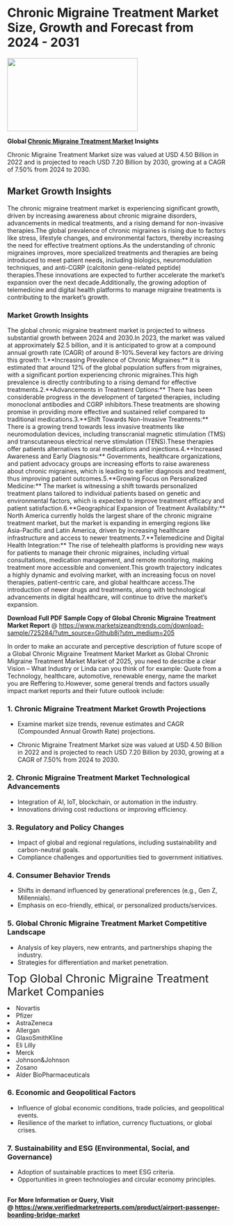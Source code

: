 <H1>Chronic Migraine Treatment Market Size, Growth and Forecast from 2024 - 2031</H1><img class="aligncenter size-medium wp-image-584254" src="https://thirdeyenews.in/wp-content/uploads/2024/09/Global-Market-Research-300x168.jpeg" alt="" width="300" height="168" /><p><strong>Global&nbsp;<a href="https://www.marketsizeandtrends.com/download-sample/725284/?utm_source=Github8j?utm_medium=205">Chronic Migraine Treatment Market</a> Insights</strong></p><p>Chronic Migraine Treatment Market size was valued at USD 4.50 Billion in 2022 and is projected to reach USD 7.20 Billion by 2030, growing at a CAGR of 7.50% from 2024 to 2030.</p><p><h2>Market Growth Insights</h2> The chronic migraine treatment market is experiencing significant growth, driven by increasing awareness about chronic migraine disorders, advancements in medical treatments, and a rising demand for non-invasive therapies.The global prevalence of chronic migraines is rising due to factors like stress, lifestyle changes, and environmental factors, thereby increasing the need for effective treatment options.As the understanding of chronic migraines improves, more specialized treatments and therapies are being introduced to meet patient needs, including biologics, neuromodulation techniques, and anti-CGRP (calcitonin gene-related peptide) therapies.These innovations are expected to further accelerate the market’s expansion over the next decade.Additionally, the growing adoption of telemedicine and digital health platforms to manage migraine treatments is contributing to the market’s growth. <h3>Market Growth Insights</h3> The global chronic migraine treatment market is projected to witness substantial growth between 2024 and 2030.In 2023, the market was valued at approximately $2.5 billion, and it is anticipated to grow at a compound annual growth rate (CAGR) of around 8-10%.Several key factors are driving this growth: 1.**Increasing Prevalence of Chronic Migraines:** It is estimated that around 12% of the global population suffers from migraines, with a significant portion experiencing chronic migraines.This high prevalence is directly contributing to a rising demand for effective treatments.2.**Advancements in Treatment Options:** There has been considerable progress in the development of targeted therapies, including monoclonal antibodies and CGRP inhibitors.These treatments are showing promise in providing more effective and sustained relief compared to traditional medications.3.**Shift Towards Non-Invasive Treatments:** There is a growing trend towards less invasive treatments like neuromodulation devices, including transcranial magnetic stimulation (TMS) and transcutaneous electrical nerve stimulation (TENS).These therapies offer patients alternatives to oral medications and injections.4.**Increased Awareness and Early Diagnosis:** Governments, healthcare organizations, and patient advocacy groups are increasing efforts to raise awareness about chronic migraines, which is leading to earlier diagnosis and treatment, thus improving patient outcomes.5.**Growing Focus on Personalized Medicine:** The market is witnessing a shift towards personalized treatment plans tailored to individual patients based on genetic and environmental factors, which is expected to improve treatment efficacy and patient satisfaction.6.**Geographical Expansion of Treatment Availability:** North America currently holds the largest share of the chronic migraine treatment market, but the market is expanding in emerging regions like Asia-Pacific and Latin America, driven by increasing healthcare infrastructure and access to newer treatments.7.**Telemedicine and Digital Health Integration:** The rise of telehealth platforms is providing new ways for patients to manage their chronic migraines, including virtual consultations, medication management, and remote monitoring, making treatment more accessible and convenient.This growth trajectory indicates a highly dynamic and evolving market, with an increasing focus on novel therapies, patient-centric care, and global healthcare access.The introduction of newer drugs and treatments, along with technological advancements in digital healthcare, will continue to drive the market’s expansion.</p><p><span class=""><strong>Download Full PDF Sample Copy of Global Chronic Migraine Treatment Market Report</strong> @ <a href="https://www.marketsizeandtrends.com/download-sample/725284/?utm_source=Github8j?utm_medium=205" target="_blank">https://www.marketsizeandtrends.com/download-sample/725284/?utm_source=Github8j?utm_medium=205</a></span></p><p>In order to make an accurate and perceptive description of future scope of a Global&nbsp;Chronic Migraine Treatment Market Market as Global&nbsp;Chronic Migraine Treatment Market Market of 2025, you need to describe a clear Vision &ndash; What Industry or Linda can you think of for example: Quote from a Technology, healthcare, automotive, renewable energy, name the market you are Reffering to.However, some general trends and factors usually impact market reports and their future outlook include:</p><h3>1.&nbsp;<strong>Chronic Migraine Treatment Market Growth Projections</strong></h3><ul><li>Examine market size trends, revenue estimates and CAGR (Compounded Annual Growth Rate) projections.</li><li><p>Chronic Migraine Treatment Market size was valued at USD 4.50 Billion in 2022 and is projected to reach USD 7.20 Billion by 2030, growing at a CAGR of 7.50% from 2024 to 2030.</p></li></ul><h3>2.&nbsp;<strong>Chronic Migraine Treatment Market Technological Advancements</strong></h3><ul><li>Integration of AI, IoT, blockchain, or automation in the industry.</li><li>Innovations driving cost reductions or improving efficiency.</li></ul><h3>3.&nbsp;<strong>Regulatory and Policy Changes</strong></h3><ul><li>Impact of global and regional regulations, including sustainability and carbon-neutral goals.</li><li>Compliance challenges and opportunities tied to government initiatives.</li></ul><h3>4.&nbsp;<strong>Consumer Behavior Trends</strong></h3><ul><li>Shifts in demand influenced by generational preferences (e.g., Gen Z, Millennials).</li><li>Emphasis on eco-friendly, ethical, or personalized products/services.</li></ul><h3>5.&nbsp;<strong>Global Chronic Migraine Treatment Market Competitive Landscape</strong></h3><ul><li>Analysis of key players, new entrants, and partnerships shaping the industry.</li><li>Strategies for differentiation and market penetration.</li></ul><p data-pm-slice="1 1 []"><span style="color: inherit; font-family: inherit; font-size: 25px;">Top Global Chronic Migraine Treatment Market Companies</span></p><div class="" data-test-id=""><p><li>Novartis</li><li> Pfizer</li><li> AstraZeneca</li><li> Allergan</li><li> GlaxoSmithKline</li><li> Eli Lilly</li><li> Merck</li><li> Johnson&Johnson</li><li> Zosano</li><li> Alder BioPharmaceuticals</li></p></div><h3>6.&nbsp;<strong>Economic and Geopolitical Factors</strong></h3><ul><li>Influence of global economic conditions, trade policies, and geopolitical events.</li><li>Resilience of the market to inflation, currency fluctuations, or global crises.</li></ul><h3>7.&nbsp;<strong>Sustainability and ESG (Environmental, Social, and Governance)</strong></h3><ul><li>Adoption of sustainable practices to meet ESG criteria.</li><li>Opportunities in green technologies and circular economy principles.</li></ul><h2><strong style="font-size: 14px;">For More Information or Query, Visit @&nbsp;</strong><a style="background-color: #ffffff; font-size: 14px;" href="https://www.marketsizeandtrends.com/report/chronic-migraine-treatment-market/" target="_blank">https://www.verifiedmarketreports.com/product/airport-passenger-boarding-bridge-market</a></h2>